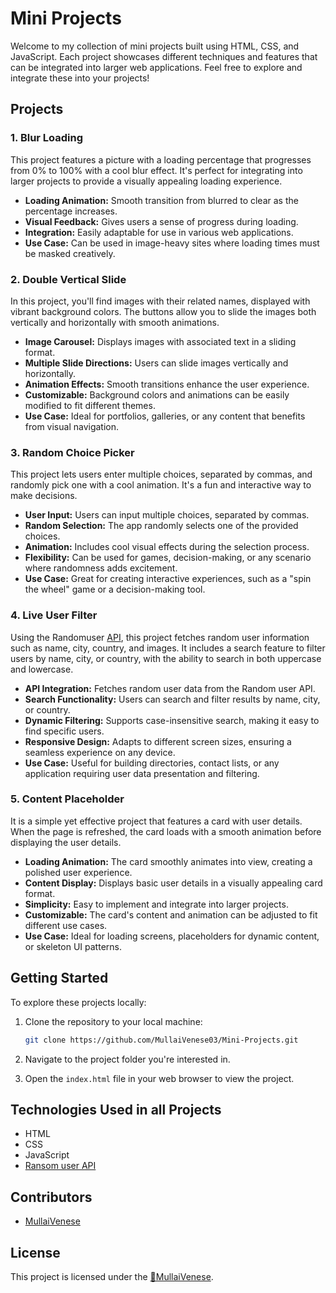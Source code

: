 # Mini Projects

Welcome to my collection of mini projects built using HTML, CSS, and JavaScript. Each project showcases different techniques and features that can be integrated into larger web applications. Feel free to explore and integrate these into your projects!

## Projects

### 1. Blur Loading

This project features a picture with a loading percentage that progresses from 0% to 100% with a cool blur effect. It's perfect for integrating into larger projects to provide a visually appealing loading experience.

- **Loading Animation:** Smooth transition from blurred to clear as the percentage increases.
- **Visual Feedback:** Gives users a sense of progress during loading.
- **Integration:** Easily adaptable for use in various web applications.
- **Use Case:** Can be used in image-heavy sites where loading times must be masked creatively.

### 2. Double Vertical Slide

In this project, you'll find images with their related names, displayed with vibrant background colors. The buttons allow you to slide the images both vertically and horizontally with smooth animations.

- **Image Carousel:** Displays images with associated text in a sliding format.
- **Multiple Slide Directions:** Users can slide images vertically and horizontally.
- **Animation Effects:** Smooth transitions enhance the user experience.
- **Customizable:** Background colors and animations can be easily modified to fit different themes.
- **Use Case:** Ideal for portfolios, galleries, or any content that benefits from visual navigation.

### 3. Random Choice Picker

This project lets users enter multiple choices, separated by commas, and randomly pick one with a cool animation. It's a fun and interactive way to make decisions.

- **User Input:** Users can input multiple choices, separated by commas.
- **Random Selection:** The app randomly selects one of the provided choices.
- **Animation:** Includes cool visual effects during the selection process.
- **Flexibility:** Can be used for games, decision-making, or any scenario where randomness adds excitement.
- **Use Case:** Great for creating interactive experiences, such as a "spin the wheel" game or a decision-making tool.

### 4. Live User Filter

Using the Randomuser [API](https://randomuser.me/), this project fetches random user information such as name, city, country, and images. It includes a search feature to filter users by name, city, or country, with the ability to search in both uppercase and lowercase.

- **API Integration:** Fetches random user data from the Random user API.
- **Search Functionality:** Users can search and filter results by name, city, or country.
- **Dynamic Filtering:** Supports case-insensitive search, making it easy to find specific users.
- **Responsive Design:** Adapts to different screen sizes, ensuring a seamless experience on any device.
- **Use Case:** Useful for building directories, contact lists, or any application requiring user data presentation and filtering.

### 5. Content Placeholder

It is a simple yet effective project that features a card with user details. When the page is refreshed, the card loads with a smooth animation before displaying the user details.

- **Loading Animation:** The card smoothly animates into view, creating a polished user experience.
- **Content Display:** Displays basic user details in a visually appealing card format.
- **Simplicity:** Easy to implement and integrate into larger projects.
- **Customizable:** The card's content and animation can be adjusted to fit different use cases.
- **Use Case:** Ideal for loading screens, placeholders for dynamic content, or skeleton UI patterns.

## Getting Started

To explore these projects locally:

1. Clone the repository to your local machine:

   ```bash
   git clone https://github.com/MullaiVenese03/Mini-Projects.git
   ```
2. Navigate to the project folder you're interested in.
3. Open the `index.html` file in your web browser to view the project.

## Technologies Used in all Projects

- HTML
- CSS
- JavaScript
- [Ransom user API](https://randomuser.me/)

## Contributors

- [MullaiVenese](https://github.com/MullaiVenese03/)

## License

This project is licensed under the [🤍MullaiVenese](https://github.com/MullaiVenese03/).
